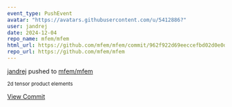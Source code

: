 ```yaml
---
event_type: PushEvent
avatar: "https://avatars.githubusercontent.com/u/5412886?"
user: jandrej
date: 2024-12-04
repo_name: mfem/mfem
html_url: https://github.com/mfem/mfem/commit/962f922d69eeccefbd02d0e0d467f2d0860a06ff
repo_url: https://github.com/mfem/mfem
---
```


<a href='https://github.com/jandrej' target='_blank'>jandrej</a> pushed to <a href='https://github.com/mfem/mfem' target='_blank'>mfem/mfem</a>

<small>2d tensor product elements</small>

<a href='https://github.com/mfem/mfem/commit/962f922d69eeccefbd02d0e0d467f2d0860a06ff' target='_blank'>View Commit</a>